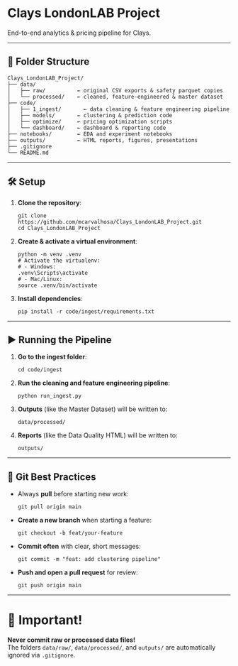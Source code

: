 # Clays LondonLAB Project

End-to-end analytics & pricing pipeline for Clays.

---

## 📂 Folder Structure

```
Clays_LondonLAB_Project/
├── data/
│   ├── raw/          ← original CSV exports & safety parquet copies
│   └── processed/    ← cleaned, feature-engineered & master dataset
├── code/
│   ├── 1_ingest/       ← data cleaning & feature engineering pipeline
│   ├── models/       ← clustering & prediction code
│   ├── optimize/     ← pricing optimization scripts
│   └── dashboard/    ← dashboard & reporting code
├── notebooks/        ← EDA and experiment notebooks
├── outputs/          ← HTML reports, figures, presentations
├── .gitignore
└── README.md
```

---

## 🛠️ Setup

1. **Clone the repository**:
   ```
   git clone https://github.com/mcarvalhosa/Clays_LondonLAB_Project.git
   cd Clays_LondonLAB_Project
   ```

2. **Create & activate a virtual environment**:
   ```
   python -m venv .venv
   # Activate the virtualenv:
   # - Windows:
   .venv\Scripts\activate
   # - Mac/Linux:
   source .venv/bin/activate
   ```

3. **Install dependencies**:
   ```
   pip install -r code/ingest/requirements.txt
   ```

---

## ▶️ Running the Pipeline

1. **Go to the ingest folder**:
   ```
   cd code/ingest
   ```

2. **Run the cleaning and feature engineering pipeline**:
   ```
   python run_ingest.py
   ```

3. **Outputs** (like the Master Dataset) will be written to:
   ```
   data/processed/
   ```

4. **Reports** (like the Data Quality HTML) will be written to:
   ```
   outputs/
   ```

---

## 🧮 Git Best Practices

- Always **pull** before starting new work:
  ```
  git pull origin main
  ```
- **Create a new branch** when starting a feature:
  ```
  git checkout -b feat/your-feature
  ```
- **Commit often** with clear, short messages:
  ```
  git commit -m "feat: add clustering pipeline"
  ```
- **Push and open a pull request** for review:
  ```
  git push origin main
  ```

---

# 📣 Important!

**Never commit raw or processed data files!**  
The folders `data/raw/`, `data/processed/`, and `outputs/` are automatically ignored via `.gitignore`.

